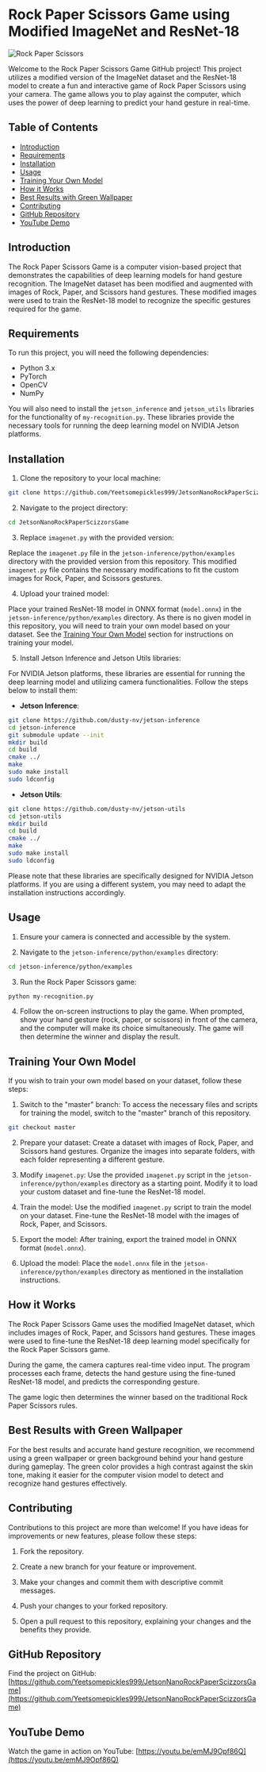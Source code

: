 # Rock Paper Scissors Game using Modified ImageNet and ResNet-18

![Rock Paper Scissors](https://www.nvidia.com/content/dam/en-zz/Solutions/intelligent-machines/embedded-systems/jetson-nano/nvidia-jetson-nano-og.jpg)

Welcome to the Rock Paper Scissors Game GitHub project! This project utilizes a modified version of the ImageNet dataset and the ResNet-18 model to create a fun and interactive game of Rock Paper Scissors using your camera. The game allows you to play against the computer, which uses the power of deep learning to predict your hand gesture in real-time.

## Table of Contents

- [Introduction](#introduction)
- [Requirements](#requirements)
- [Installation](#installation)
- [Usage](#usage)
- [Training Your Own Model](#training-your-own-model)
- [How it Works](#how-it-works)
- [Best Results with Green Wallpaper](#best-results-with-green-wallpaper)
- [Contributing](#contributing)
- [GitHub Repository](#github-repository)
- [YouTube Demo](#youtube-demo)

## Introduction

The Rock Paper Scissors Game is a computer vision-based project that demonstrates the capabilities of deep learning models for hand gesture recognition. The ImageNet dataset has been modified and augmented with images of Rock, Paper, and Scissors hand gestures. These modified images were used to train the ResNet-18 model to recognize the specific gestures required for the game.

## Requirements

To run this project, you will need the following dependencies:

- Python 3.x
- PyTorch
- OpenCV
- NumPy

You will also need to install the `jetson_inference` and `jetson_utils` libraries for the functionality of `my-recognition.py`. These libraries provide the necessary tools for running the deep learning model on NVIDIA Jetson platforms.

## Installation

1. Clone the repository to your local machine:

```bash
git clone https://github.com/Yeetsomepickles999/JetsonNanoRockPaperScizzorsGame.git
```

2. Navigate to the project directory:

```bash
cd JetsonNanoRockPaperScizzorsGame
```

3. Replace `imagenet.py` with the provided version:

Replace the `imagenet.py` file in the `jetson-inference/python/examples` directory with the provided version from this repository. This modified `imagenet.py` file contains the necessary modifications to fit the custom images for Rock, Paper, and Scissors gestures.

4. Upload your trained model:

Place your trained ResNet-18 model in ONNX format (`model.onnx`) in the `jetson-inference/python/examples` directory. As there is no given model in this repository, you will need to train your own model based on your dataset. See the [Training Your Own Model](#training-your-own-model) section for instructions on training your model.

5. Install Jetson Inference and Jetson Utils libraries:

For NVIDIA Jetson platforms, these libraries are essential for running the deep learning model and utilizing camera functionalities. Follow the steps below to install them:

- **Jetson Inference**:

```bash
git clone https://github.com/dusty-nv/jetson-inference
cd jetson-inference
git submodule update --init
mkdir build
cd build
cmake ../
make
sudo make install
sudo ldconfig
```

- **Jetson Utils**:

```bash
git clone https://github.com/dusty-nv/jetson-utils
cd jetson-utils
mkdir build
cd build
cmake ../
make
sudo make install
sudo ldconfig
```

Please note that these libraries are specifically designed for NVIDIA Jetson platforms. If you are using a different system, you may need to adapt the installation instructions accordingly.

## Usage

1. Ensure your camera is connected and accessible by the system.

2. Navigate to the `jetson-inference/python/examples` directory:

```bash
cd jetson-inference/python/examples
```

3. Run the Rock Paper Scissors game:

```bash
python my-recognition.py
```

4. Follow the on-screen instructions to play the game. When prompted, show your hand gesture (rock, paper, or scissors) in front of the camera, and the computer will make its choice simultaneously. The game will then determine the winner and display the result.

## Training Your Own Model

If you wish to train your own model based on your dataset, follow these steps:

1. Switch to the "master" branch: To access the necessary files and scripts for training the model, switch to the "master" branch of this repository.

```bash
git checkout master
```

2. Prepare your dataset: Create a dataset with images of Rock, Paper, and Scissors hand gestures. Organize the images into separate folders, with each folder representing a different gesture.

3. Modify `imagenet.py`: Use the provided `imagenet.py` script in the `jetson-inference/python/examples` directory as a starting point. Modify it to load your custom dataset and fine-tune the ResNet-18 model.

4. Train the model: Use the modified `imagenet.py` script to train the model on your dataset. Fine-tune the ResNet-18 model with the images of Rock, Paper, and Scissors.

5. Export the model: After training, export the trained model in ONNX format (`model.onnx`).

6. Upload the model: Place the `model.onnx` file in the `jetson-inference/python/examples` directory as mentioned in the installation instructions.

## How it Works

The Rock Paper Scissors Game uses the modified ImageNet dataset, which includes images of Rock, Paper, and Scissors hand gestures. These images were used to fine-tune the ResNet-18 deep learning model specifically for the Rock Paper Scissors game.

During the game, the camera captures real-time video input. The program processes each frame, detects the hand gesture using the fine-tuned ResNet-18 model, and predicts the corresponding gesture.

The game logic then determines the winner based on the traditional Rock Paper Scissors rules.

## Best Results with Green Wallpaper

For the best results and accurate hand gesture recognition, we recommend using a green wallpaper or green background behind your hand gesture during gameplay. The green color provides a high contrast against the skin tone, making it easier for the computer vision model to detect and recognize hand gestures effectively.

## Contributing

Contributions to this project are more than welcome! If you have ideas for improvements or new features, please follow these steps:

1. Fork the repository.

2. Create a new branch for your feature or improvement.

3. Make your changes and commit them with descriptive commit messages.

4. Push your changes to your forked repository.

5. Open a pull request to this repository, explaining your changes and the benefits they provide.

## GitHub Repository

Find the project on GitHub: [https://github.com/Yeetsomepickles999/JetsonNanoRockPaperScizzorsGame](https://github.com/Yeetsomepickles999/JetsonNanoRockPaperScizzorsGame)

## YouTube Demo

Watch the game in action on YouTube: [https://youtu.be/emMJ9Opf86Q](https://youtu.be/emMJ9Opf86Q)
